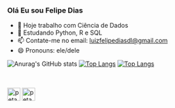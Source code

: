 ### Olá Eu sou Felipe Dias 

- 🔭 Hoje trabalho com Ciência de Dados 
- 🌱 Estudando Python, R e SQL 
- 📫 Contate-me no email: luizfelipediasdl@gmail.com
- 😄 Pronouns: ele/dele

![Anurag's GitHub stats](https://github-readme-stats.vercel.app/api?username=Peta10dias&layout=compact&show_icons=true&theme=radical)
[![Top Langs](https://github-readme-stats.vercel.app/api/top-langs/?username=Peta10dias&theme=radical&layout=compact)](https://github.com/anuraghazra/github-readme-stats) 
[![Top Langs](https://github-readme-stats.vercel.app/api/top-langs/?username=Peta10dias&theme=radical)](https://github.com/anuraghazra/github-readme-stats)

##
<div style = "display: inline_block"><br> 
    <img allign = "center" alt= "peta-R" height= "30" wifth= "40"  src="https://cdn.jsdelivr.net/gh/devicons/devicon/icons/r/r-original.svg" />
    <img allign = "center" alt= "peta-MySQL" height= "30" wifth= "40" src="https://cdn.jsdelivr.net/gh/devicons/devicon/icons/mysql/mysql-original-wordmark.svg" 
    <img allign = "center" alt= "peta-Python" height= "30" wifth= "40"src="https://cdn.jsdelivr.net/gh/devicons/devicon/icons/python/python-original.svg"/>
          
</div>        
